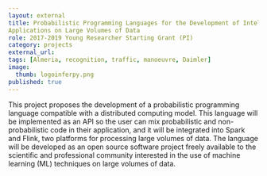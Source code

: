 ```yaml
---
layout: external
title: Probabilistic Programming Languages for the Development of Intelligent
Applications on Large Volumes of Data
role: 2017-2019 Young Researcher Starting Grant (PI)
category: projects
external_url:
tags: [Almeria, recognition, traffic, manoeuvre, Daimler]
image:
  thumb: logoinferpy.png
published: true
---
```


This project proposes the development of a probabilistic programming language 
compatible with a distributed computing model. This language will be implemented as 
an API so the user can mix probabilistic and non-probabilistic code in their application, 
and it will be integrated into Spark and Flink, two platforms for processing large 
volumes of data. The language will be developed as an open source software project 
freely available to the scientific and professional community interested in the use of 
machine learning (ML) techniques on large volumes of data.

